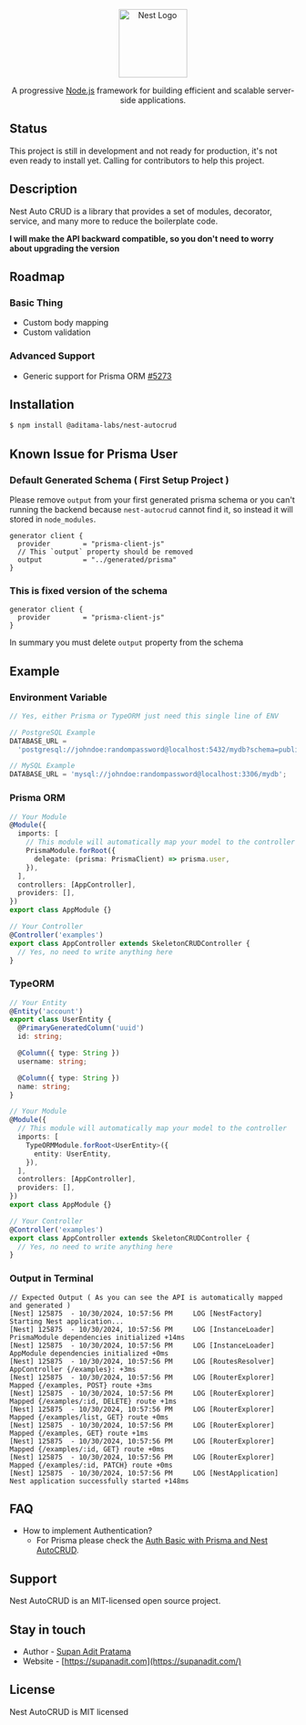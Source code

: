 <p align="center">
  <a href="http://nestjs.com/" target="blank"><img src="https://nestjs.com/img/logo-small.svg" width="120" alt="Nest Logo" /></a>
</p>

[circleci-image]: https://img.shields.io/circleci/build/github/nestjs/nest/master?token=abc123def456
[circleci-url]: https://circleci.com/gh/nestjs/nest

  <p align="center">A progressive <a href="http://nodejs.org" target="_blank">Node.js</a> framework for building efficient and scalable server-side applications.</p>
    <p align="center">

## Status

This project is still in development and not ready for production, it's not even ready to install yet. Calling for contributors to help this project.

## Description

Nest Auto CRUD is a library that provides a set of modules, decorator, service, and many more to reduce the boilerplate code.

**I will make the API backward compatible, so you don't need to worry about upgrading the version**

## Roadmap

### Basic Thing

- Custom body mapping
- Custom validation

### Advanced Support

- Generic support for Prisma ORM [#5273](https://github.com/prisma/prisma/issues/5273)

## Installation

```bash
$ npm install @aditama-labs/nest-autocrud
```

## Known Issue for Prisma User

### Default Generated Schema ( First Setup Project )

Please remove `output` from your first generated prisma schema or you can't running the backend because `nest-autocrud` cannot find it, so instead it will stored in `node_modules`.

```prisma
generator client {
  provider        = "prisma-client-js"
  // This `output` property should be removed
  output          = "../generated/prisma"
}
```

### This is fixed version of the schema

```prisma
generator client {
  provider        = "prisma-client-js"
}
```

In summary you must delete `output` property from the schema

## Example

### Environment Variable

```typescript
// Yes, either Prisma or TypeORM just need this single line of ENV

// PostgreSQL Example
DATABASE_URL =
  'postgresql://johndoe:randompassword@localhost:5432/mydb?schema=public';

// MySQL Example
DATABASE_URL = 'mysql://johndoe:randompassword@localhost:3306/mydb';
```

### Prisma ORM

```typescript
// Your Module
@Module({
  imports: [
    // This module will automatically map your model to the controller
    PrismaModule.forRoot({
      delegate: (prisma: PrismaClient) => prisma.user,
    }),
  ],
  controllers: [AppController],
  providers: [],
})
export class AppModule {}

// Your Controller
@Controller('examples')
export class AppController extends SkeletonCRUDController {
  // Yes, no need to write anything here
}
```

### TypeORM

```typescript
// Your Entity
@Entity('account')
export class UserEntity {
  @PrimaryGeneratedColumn('uuid')
  id: string;

  @Column({ type: String })
  username: string;

  @Column({ type: String })
  name: string;
}

// Your Module
@Module({
  // This module will automatically map your model to the controller
  imports: [
    TypeORMModule.forRoot<UserEntity>({
      entity: UserEntity,
    }),
  ],
  controllers: [AppController],
  providers: [],
})
export class AppModule {}

// Your Controller
@Controller('examples')
export class AppController extends SkeletonCRUDController {
  // Yes, no need to write anything here
}
```

### Output in Terminal

```plaintext
// Expected Output ( As you can see the API is automatically mapped and generated )
[Nest] 125875  - 10/30/2024, 10:57:56 PM     LOG [NestFactory] Starting Nest application...
[Nest] 125875  - 10/30/2024, 10:57:56 PM     LOG [InstanceLoader] PrismaModule dependencies initialized +14ms
[Nest] 125875  - 10/30/2024, 10:57:56 PM     LOG [InstanceLoader] AppModule dependencies initialized +0ms
[Nest] 125875  - 10/30/2024, 10:57:56 PM     LOG [RoutesResolver] AppController {/examples}: +3ms
[Nest] 125875  - 10/30/2024, 10:57:56 PM     LOG [RouterExplorer] Mapped {/examples, POST} route +3ms
[Nest] 125875  - 10/30/2024, 10:57:56 PM     LOG [RouterExplorer] Mapped {/examples/:id, DELETE} route +1ms
[Nest] 125875  - 10/30/2024, 10:57:56 PM     LOG [RouterExplorer] Mapped {/examples/list, GET} route +0ms
[Nest] 125875  - 10/30/2024, 10:57:56 PM     LOG [RouterExplorer] Mapped {/examples, GET} route +1ms
[Nest] 125875  - 10/30/2024, 10:57:56 PM     LOG [RouterExplorer] Mapped {/examples/:id, GET} route +0ms
[Nest] 125875  - 10/30/2024, 10:57:56 PM     LOG [RouterExplorer] Mapped {/examples/:id, PATCH} route +0ms
[Nest] 125875  - 10/30/2024, 10:57:56 PM     LOG [NestApplication] Nest application successfully started +148ms
```

## FAQ

- How to implement Authentication?
  - For Prisma please check the [Auth Basic with Prisma and Nest AutoCRUD](https://github.com/aditama-labs/nest-autocrud/tree/master/src/example/prisma/auth/basic).

## Support

Nest AutoCRUD is an MIT-licensed open source project.

## Stay in touch

- Author - [Supan Adit Pratama](mailto:email@supanadit.com)
- Website - [https://supanadit.com](https://supanadit.com/)

## License

Nest AutoCRUD is MIT licensed
